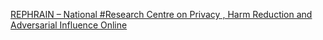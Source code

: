 [REPHRAIN – National #Research Centre on Privacy , Harm Reduction and Adversarial Influence Online](https://qi.tc/qi/116559)